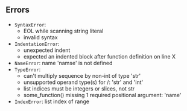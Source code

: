 ## Errors
- `SyntaxError`: 
  - EOL while scanning string literal
  - invalid syntax
- `IndentationError`:
  - unexpected indent
  - expected an indented block after function definition on line X
- `NameError`: name 'namse' is not defined
- `TypeError`:
  - can't multiply sequence by non-int of type 'str'
  - unsupported operand type(s) for /: 'str' and 'int'
  - list indices must be integers or slices, not str
  - some_function() missing 1 required positional argument: 'name'
- `IndexError`: list index of range